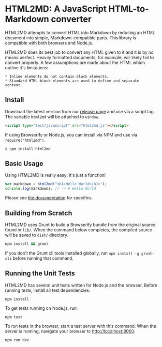# HTML2MD: A JavaScript HTML-to-Markdown converter

HTML2MD attempts to convert HTML into Markdown by reducing an HTML document into simple, Markdown-compatible parts. This library is compatible with both browsers and Node.js.

HTML2MD does its best job to convert any HTML given to it and it is by no means perfect. Heavily formatted documents, for example, will likely fail to convert properly. A few assumptions are made about the HTML which outline it's limitations:

    * Inline elements do not contain block elements.
    * Standard HTML block elements are used to define and separate content.

## Install

Download the latest version from our [release page](https://github.com/BeneathTheInk/html2md/releases) and use via a script tag. The variable `html2md` will be attached to `window`.

```html
<script type="text/javascript" src="html2md.js"></script>
```

If using Browserify or Node.js, you can install via NPM and use via `require("html2md")`.

```shell
$ npm install html2md
```

## Basic Usage

Using HTML2MD is really easy; it's just a function!

```javascript
var markdown = html2md("<h1>Hello World</h1>");
console.log(markdown); // -> # Hello World
```

Please see [the documentation](http://beneaththeink.github.io/html2md/html2md.html) for specifics.

## Building from Scratch

HTML2MD uses Grunt to build a Browserify bundle from the original source found in `lib/`. When the command below completes, the compiled source will be saved to `dist/` directory.

```bash
npm install && grunt
```

If you don't the Grunt cli tools installed globally, run `npm install -g grunt-cli` before running that command.

## Running the Unit Tests

HTML2MD has several unit tests written for Node.js and the browser. Before running tests, install all test dependencies:

```
npm install
```

To get tests running on Node.js, run:

```
npm test
```

To run tests in the browser, start a test server with this command. When the server is running, navigate your browser to <http://localhost:8000>.

```
npm run dev
```